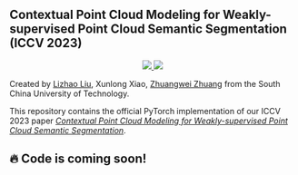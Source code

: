 ## Contextual Point Cloud Modeling for Weakly-supervised Point Cloud Semantic Segmentation (ICCV 2023)

<p align="center">
  <a href="" target='_blank'>
    <img src="https://img.shields.io/badge/ICCV-2023-blue.svg">
  </a>
  <a href="" target='_blank'>
    <img src="https://img.shields.io/badge/License-apache-green.svg">
  </a>
</p>

Created by [Lizhao Liu](https://scholar.google.com/citations?user=_AMTrAQAAAAJ&hl=zh-CN), Xunlong Xiao, [Zhuangwei Zhuang](https://scholar.google.com/citations?user=T2aPuoYAAAAJ&hl=zh-CN) from the South China University of Technology.

This repository contains the official PyTorch implementation of our ICCV 2023 paper [*Contextual Point Cloud Modeling for Weakly-supervised Point Cloud Semantic Segmentation*](https://arxiv.org/pdf/2307.10316.pdf).

## :fire: Code is coming soon!
